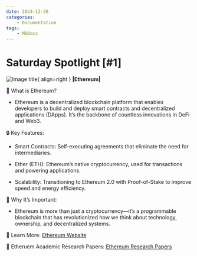 ```yaml
---
date: 2024-12-28
categories:
    - Documentation
tags:
    - MkDocs
---
```

# **Saturday Spotlight [#1]**
![Image title](https://dummyimage.com/600x400/eee/aaa){ align=right }
**|Ethereum|**

🚀 What is Ethereum?
   
* Ethereum is a decentralized blockchain platform that enables developers to build and deploy smart contracts and decentralized applications (DApps). It’s the backbone of countless innovations in DeFi and Web3.

🔒  Key Features:
   
* Smart Contracts: Self-executing agreements that eliminate the need for intermediaries.
   
* Ether (ETH): Ethereum’s native cryptocurrency, used for transactions and powering applications.
   
* Scalability: Transitioning to Ethereum 2.0 with Proof-of-Stake to improve speed and energy efficiency.

🌟 Why It’s Important:

* Ethereum is more than just a cryptocurrency—it’s a programmable blockchain that has revolutionized how we think about technology, ownership, and decentralized systems.

🔗 Learn More: [Ethereum Website](https://ethereum.org/en/)

🔗 Etheruem Academic Research Papers: [Ethereum Research Papers](https://blog.ethereum.org/en/2024/12/10/academic-grants-22)

